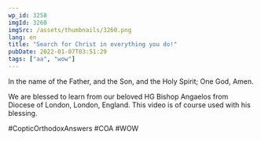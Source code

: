 ```yaml
---
wp_id: 3258
imgId: 3260
imgSrc: /assets/thumbnails/3260.png
lang: en
title: "Search for Christ in everything you do!"
pubDate: 2022-01-07T03:51:29
tags: ["aa", "wow"]
---
```

<!-- page: 6 -->

<p>In the name of the Father, and the Son, and the Holy Spirit; One God, Amen.</p>
<p>We are blessed to learn from our beloved HG Bishop Angaelos from Diocese of London, London, England. This video is of course used with his blessing.</p>
<p>#CopticOrthodoxAnswers​ #COA​ #WOW​</p>
